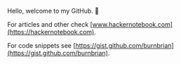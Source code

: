 Hello, welcome to my GitHub. 👋

For articles and other check [www.hackernotebook.com](https://hackernotebook.com).

For code snippets see [https://gist.github.com/burnbrian](https://gist.github.com/burnbrian).
